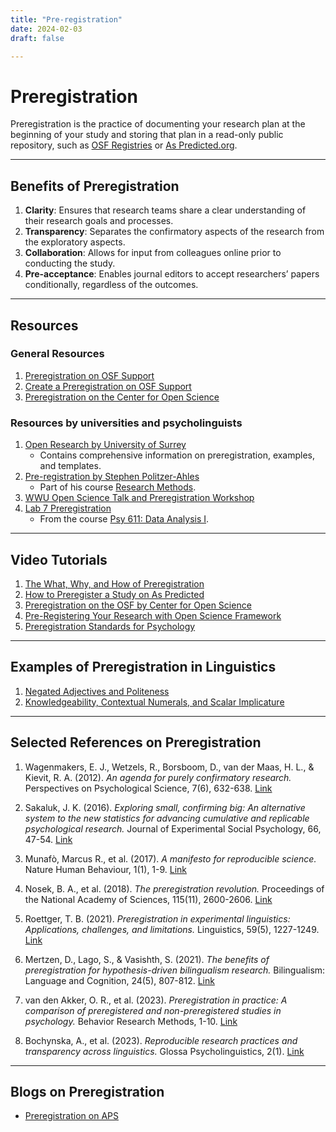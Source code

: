 ```yaml
---
title: "Pre-registration"
date: 2024-02-03
draft: false

---
```


# Preregistration

Preregistration is the practice of documenting your research plan at the beginning of your study and storing that plan in a read-only public repository, such as [OSF Registries](https://osf.io/registries?view_only=) or [As Predicted.org](https://aspredicted.org/).

---

## Benefits of Preregistration

1. **Clarity**: Ensures that research teams share a clear understanding of their research goals and processes.  
2. **Transparency**: Separates the confirmatory aspects of the research from the exploratory aspects.  
3. **Collaboration**: Allows for input from colleagues online prior to conducting the study.  
4. **Pre-acceptance**: Enables journal editors to accept researchers’ papers conditionally, regardless of the outcomes.

---

## Resources

### General Resources
1. [Preregistration on OSF Support](https://help.osf.io/article/145-preregistration)  
2. [Create a Preregistration on OSF Support](https://help.osf.io/article/158-create-a-preregistration)  
3. [Preregistration on the Center for Open Science](https://www.cos.io/initiatives/prereg)  

### Resources by universities and psycholinguists
1. [Open Research by University of Surrey](https://www.surrey.ac.uk/library/open-research/preregistration-and-registered-reports)  
   - Contains comprehensive information on preregistration, examples, and templates.  
2. [Pre-registration by Stephen Politzer-Ahles](https://people.ku.edu/~sjpa/Classes/CBS6442/ResearchPractices/pre-registration.html)  
   - Part of his course [Research Methods](https://people.ku.edu/~sjpa/Classes/CBS6442/).  
3. [WWU Open Science Talk and Preregistration Workshop](https://osf.io/pm8bh/)  
4. [Lab 7 Preregistration](https://brendanhcullen.github.io/psy611/labs/lab-7.html)  
   - From the course [Psy 611: Data Analysis I](https://brendanhcullen.github.io/psy611/).  

---

## Video Tutorials

1. [The What, Why, and How of Preregistration](https://www.youtube.com/watch?v=8QK2-udwoK8)  
2. [How to Preregister a Study on As Predicted](https://www.youtube.com/watch?v=7ic_BgpmakI)  
3. [Preregistration on the OSF by Center for Open Science](https://www.youtube.com/watch?v=EnKkGO3OM9c)  
4. [Pre-Registering Your Research with Open Science Framework](https://www.youtube.com/watch?v=nfFdQwJevhY)  
5. [Preregistration Standards for Psychology](https://youtu.be/NRhCLIxt-lQ)  

---

## Examples of Preregistration in Linguistics

1. [Negated Adjectives and Politeness](https://osf.io/d5e6u)  
2. [Knowledgeability, Contextual Numerals, and Scalar Implicature](https://osf.io/ytpr5)  

---

## Selected References on Preregistration

1. Wagenmakers, E. J., Wetzels, R., Borsboom, D., van der Maas, H. L., & Kievit, R. A. (2012).  *An agenda for purely confirmatory research.* Perspectives on Psychological Science, 7(6), 632-638. [Link](https://journals.sagepub.com/doi/abs/10.1177/1745691612463078)  

2. Sakaluk, J. K. (2016). *Exploring small, confirming big: An alternative system to the new statistics for advancing cumulative and replicable psychological research.* Journal of Experimental Social Psychology, 66, 47-54. [Link](https://www.sciencedirect.com/science/article/pii/S0022103115001237)  

3. Munafò, Marcus R., et al. (2017). *A manifesto for reproducible science.* Nature Human Behaviour, 1(1), 1-9. [Link](https://www.nature.com/articles/s41562-016-0021)  

4. Nosek, B. A., et al. (2018). *The preregistration revolution.*  Proceedings of the National Academy of Sciences, 115(11), 2600-2606. [Link](https://www.pnas.org/cdi/doi/10.1073/pnas.1708274114)  

5. Roettger, T. B. (2021). *Preregistration in experimental linguistics: Applications, challenges, and limitations.* Linguistics, 59(5), 1227-1249. [Link](https://www.degruyter.com/document/doi/10.1515/ling-2019-0048/html)  

6. Mertzen, D., Lago, S., & Vasishth, S. (2021).  *The benefits of preregistration for hypothesis-driven bilingualism research.* Bilingualism: Language and Cognition, 24(5), 807-812. [Link](https://www.cambridge.org/core/journals/bilingualism-language-and-cognition/article/benefits-of-preregistration-for-hypothesisdriven-bilingualism-research/8276B2DF59964C8D0D3141B3E4DD96E6)  

7. van den Akker, O. R., et al. (2023). *Preregistration in practice: A comparison of preregistered and non-preregistered studies in psychology.* Behavior Research Methods, 1-10. [Link](https://link.springer.com/article/10.3758/s13428-023-02277-0)  

8. Bochynska, A., et al. (2023). *Reproducible research practices and transparency across linguistics.* Glossa Psycholinguistics, 2(1). [Link](https://escholarship.org/uc/item/6m62j7p6)  

---

## Blogs on Preregistration

- [Preregistration on APS](https://www.psychologicalscience.org/tag/preregistration)
